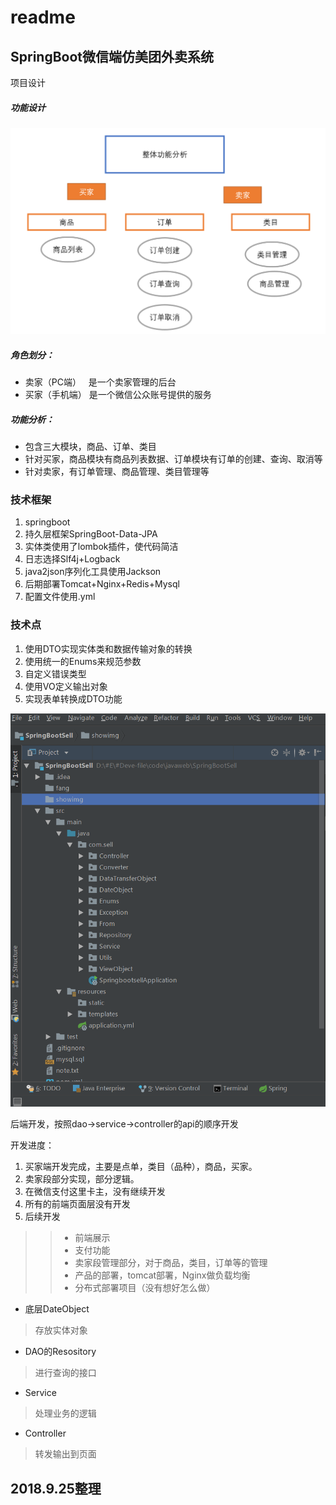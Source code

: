 # readme
## SpringBoot微信端仿美团外卖系统

项目设计
##### 功能设计
![功能设计](https://github.com/IDEA-Fang/springboot-wechat-sell/blob/master/showimg/Springbootsell-gongneng.png)

##### 角色划分：

* 卖家（PC端）   是一个卖家管理的后台
* 买家（手机端） 是一个微信公众账号提供的服务

##### 功能分析：

* 包含三大模块，商品、订单、类目
* 针对买家，商品模块有商品列表数据、订单模块有订单的创建、查询、取消等
* 针对卖家，有订单管理、商品管理、类目管理等

### 技术框架
1. springboot
2. 持久层框架SpringBoot-Data-JPA
3. 实体类使用了lombok插件，使代码简洁
4. 日志选择Slf4j+Logback
5. java2json序列化工具使用Jackson
6. 后期部署Tomcat+Nginx+Redis+Mysql
7. 配置文件使用.yml

### 技术点
1. 使用DTO实现实体类和数据传输对象的转换
2. 使用统一的Enums来规范参数
3. 自定义错误类型
4. 使用VO定义输出对象
5. 实现表单转换成DTO功能

![项目文件路径](https://github.com/IDEA-Fang/springboot-wechat-sell/blob/master/showimg/springbootsell-mulu.png)

后端开发，按照dao->service->controller的api的顺序开发

开发进度：
1. 买家端开发完成，主要是点单，类目（品种），商品，买家。
2. 卖家段部分实现，部分逻辑。
3. 在微信支付这里卡主，没有继续开发
4. 所有的前端页面层没有开发
5. 后续开发
 >> * 前端展示
 >> * 支付功能
 >> * 卖家段管理部分，对于商品，类目，订单等的管理
 >> * 产品的部署，tomcat部署，Nginx做负载均衡
 >> * 分布式部署项目（没有想好怎么做）

* 底层DateObject
> 存放实体对象
* DAO的Resository
> 进行查询的接口
* Service
> 处理业务的逻辑
* Controller
> 转发输出到页面

2018.9.25整理
---------------

